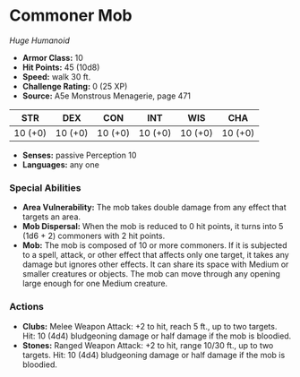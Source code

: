 # Commoner Mob

*Huge* *Humanoid*

- **Armor Class:** 10
- **Hit Points:** 45 (10d8)
- **Speed:** walk 30 ft.
- **Challenge Rating:** 0 (25 XP)
- **Source:** A5e Monstrous Menagerie, page 471

| STR | DEX | CON | INT | WIS | CHA |
| --- | --- | --- | --- | --- | --- |
| 10 (+0) | 10 (+0) | 10 (+0) | 10 (+0) | 10 (+0) | 10 (+0) |

- **Senses:** passive Perception 10
- **Languages:** any one

### Special Abilities

- **Area Vulnerability:** The mob takes double damage from any effect that targets an area.
- **Mob Dispersal:** When the mob is reduced to 0 hit points, it turns into 5 (1d6 + 2) commoners with 2 hit points.
- **Mob:** The mob is composed of 10 or more commoners. If it is subjected to a spell, attack, or other effect that affects only one target, it takes any damage but ignores other effects. It can share its space with Medium or smaller creatures or objects. The mob can move through any opening large enough for one Medium creature.

### Actions

- **Clubs:** Melee Weapon Attack: +2 to hit, reach 5 ft., up to two targets. Hit: 10 (4d4) bludgeoning damage  or half damage if the mob is bloodied.
- **Stones:** Ranged Weapon Attack: +2 to hit, range 10/30 ft., up to two targets. Hit: 10 (4d4) bludgeoning damage or half damage if the mob is bloodied.


